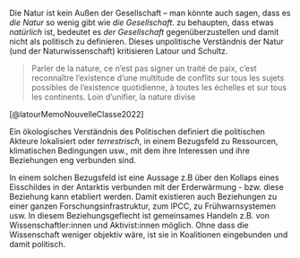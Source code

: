 Die Natur ist kein Außen der Gesellschaft – man könnte auch sagen, dass es *die Natur* so wenig gibt wie *die Gesellschaft*.  zu behaupten, dass etwas *natürlich* ist, bedeutet es *der Gesellschaft* gegenüberzustellen und damit nicht als politisch zu definieren. Dieses unpolitische Verständnis der Natur (und der Naturwissenschaft) kritisieren Latour und Schultz. 

> Parler de la nature, ce n’est pas signer un traité de paix, c’est reconnaître l’existence d’une multitude de conflits sur tous les sujets possibles de l’existence quotidienne, à toutes les échelles et sur tous les continents. Loin d’unifier, la nature divise

[@latourMemoNouvelleClasse2022]

Ein ökologisches Verständnis des Politischen definiert die politischen Akteure lokalisiert oder *terrestrisch*, in einem Bezugsfeld zu Ressourcen, klimatischen Bedingungen usw., mit dem ihre Interessen und ihre Beziehungen eng verbunden sind. 

In einem solchen Bezugsfeld ist eine Aussage z.B über den Kollaps eines Eisschildes in der Antarktis verbunden mit der Erderwärmung - bzw. diese Beziehung kann etabliert werden. Damit existieren auch Beziehungen zu einer ganzen Forschungsinfrastruktur, zum IPCC, zu Frühwarnsystemen usw. In diesem Beziehungsgeflecht ist gemeinsames Handeln z.B. von Wissenschaftler:innen und Aktivist:innen möglich. Ohne dass die Wissenschaft weniger objektiv wäre, ist sie in Koalitionen eingebunden und damit politisch. 

  